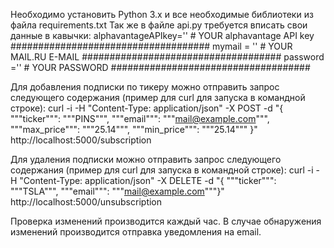 Необходимо установить Python 3.x и все необходимые библиотеки из файла requirements.txt
Так же в файле api.py требуется вписать свои данные в кавычки:
alphavantageAPIkey='' # YOUR alphavantage API key ####################################
mymail = '' # YOUR MAIL.RU E-MAIL ####################################
password ='' # YOUR PASSWORD ####################################

Для добавления подписки по тикеру можно отправить запрос следующего содержания (пример для curl для запуска в командной строке):
curl -i -H "Content-Type: application/json" -X POST -d "{ """ticker""": """PINS""", """email""": """mail@example.com""", """max_price""": """25.14""", """min_price""": """25.14""" }" http://localhost:5000/subscription

Для удаления подписки можно отправить запрос следующего содержания (пример для curl для запуска в командной строке):
curl -i -H "Content-Type: application/json" -X DELETE -d "{ """ticker""": """TSLA""", """email""": """mail@example.com"""}" http://localhost:5000/unsubscription

Проверка изменений производится каждый час. В случае обнаружения изменений производится отправка уведомления на email.

